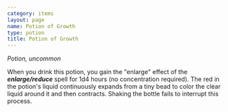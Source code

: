 ```yaml
---
category: items
layout: page
name: Potion of Growth
type: potion
title: Potion of Growth 
---
```

_Potion, uncommon_ 

When you drink this potion, you gain the "enlarge" effect of the **_enlarge/reduce_** spell for 1d4 hours (no concentration required). The red in the potion's liquid continuously expands from a tiny bead to color the clear liquid around it and then contracts. Shaking the bottle fails to interrupt this process. 